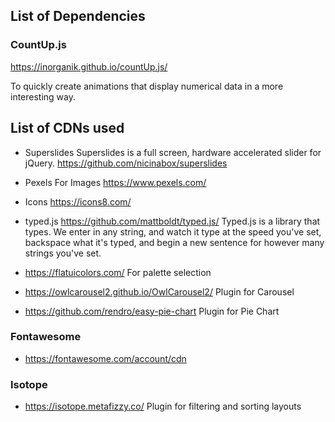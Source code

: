 ## List of Dependencies

### CountUp.js

https://inorganik.github.io/countUp.js/

To quickly create animations that display numerical data in a more interesting way.

## List of CDNs used

-   Superslides
    Superslides is a full screen, hardware accelerated slider for jQuery.
    https://github.com/nicinabox/superslides

-   Pexels
    For Images
    https://www.pexels.com/

-   Icons
    https://icons8.com/

-   typed.js
    https://github.com/mattboldt/typed.js/
    Typed.js is a library that types. We enter in any string, and watch it type at the speed you've set, backspace what it's typed, and begin a new sentence for however many strings you've set.

-   https://flatuicolors.com/
    For palette selection

-   https://owlcarousel2.github.io/OwlCarousel2/
    Plugin for Carousel

-   https://github.com/rendro/easy-pie-chart
    Plugin for Pie Chart

### Fontawesome

-   https://fontawesome.com/account/cdn

### Isotope

-   https://isotope.metafizzy.co/
    Plugin for filtering and sorting layouts
